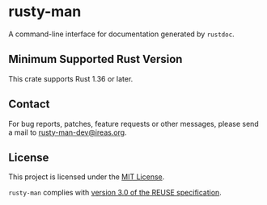<!---
SPDX-FileCopyrightText: 2020 Robin Krahl <robin.krahl@ireas.org>
SPDX-License-Identifier: MIT
-->

# rusty-man

A command-line interface for documentation generated by `rustdoc`.

## Minimum Supported Rust Version

This crate supports Rust 1.36 or later.

## Contact

For bug reports, patches, feature requests or other messages, please send a
mail to [rusty-man-dev@ireas.org][].

## License

This project is licensed under the [MIT License][].

`rusty-man` complies with [version 3.0 of the REUSE specification][reuse].

[rusty-man-dev@ireas.org]: mailto:dialog-rs-dev@ireas.org
[MIT license]: https://opensource.org/licenses/MIT
[reuse]: https://reuse.software/practices/3.0/
